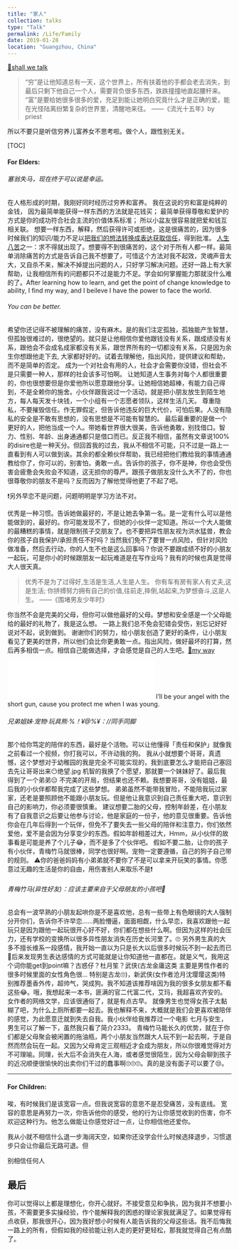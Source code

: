 ```yaml
---
title: "家人"
collection: talks
type: "Talk"
permalink: /Life/Family
date: 2019-01-28
location: "Guangzhou, China"
---
```


[🎵shall we talk](https://music.163.com/#/song?id=65855)

>“穷”是让他知道总有一天，这个世界上，所有扶着他的手都会老去消失，到最后只剩下他自己一个人，需要背负很多东西，跌跌撞撞地直起腰杆来。
“富”是要给她很多很多的爱，充足到能让她明白究竟什么才是正确的爱，能在光怪陆离纷繁复杂的世界里，清醒地来往。
——《流光十五年》by priest

所以不要只是听信穷养儿富养女不思考啦。做个人，跟性别无关。

[TOC]

#### For Elders: 

###### 塞翁失马，现在终于可以说是幸运。

在人格形成的时期，我刚好同时经历过穷养和富养。
我在这说的穷和富是纯粹的金钱，
因为最简单能获得一样东西的方法就是花钱买；
最简单获得尊敬和爱护的方式是你的成功符合社会主流的价值体系标准；
所以小盆友很容易就把爱和钱互相关联。
想要一样东西，解释，然后获得许可或拒绝，这是很痛苦的，因为很多时候我们的知识/能力不足以[把我们的想法转换成表达获取信任](https://book.douban.com/subject/4246667/)，得到批准。
[人生八苦](https://baike.baidu.com/tashuo/browse/content?id=5a65aebd46c7e220687643c9&lemmaId=&fromLemmaModule=pcBottom)之一：求不得就出现了。想要得不到很痛苦的，这个对于所有人都一样。最简单消除痛苦的方式是告诉自己我不想要了，可惜这个方法对我不起效，灵魂声音太大，又自杀不来，解决不掉提出问题的人，只好学习解决问题。还好一路上有大家帮助，让我相信所有的问题都只不过是能力不足。学会如何掌握能力那就没什么难的了。After learning how to learn, and get the point of change knowledge to ability,  I find my way,  and I beileve I have the power to face the world. 

###### You can be better.
希望你还记得不被理解的痛苦，没有麻木。是的我们注定孤独，孤独能产生智慧，但孤独很难过的，很绝望的。就只是让他相信你爱他跟钱没有关系，跟成绩没有关系，跟他会不会成名成家都没有关系，跟世界所有的一切都没有关系，只是因为余生你想跟他走下去, 大家都好好的。试着去理解他，指出风险，提供建议和帮助，而不是简单的否定。
成为一个对社会有用的人，社会才会需要你没错，但社会不是只需要一种人，那样的社会该多可怕啊。
让她知道人生事务对每个人都很重要的，你也很想要但是你爱他所以愿意跟他分享。让她相信她超棒，有能力自己得到，不是全赖你的施舍。小伙伴跟我说过一个活动，就是把小朋友放生到陌生地方，每人每天发十块钱，一个小组有一个志愿者领队，这样生活几天。
尊重隐私，不要摧毁信任。作无罪假定，但告诉他违反的巨大代价，可怕后果。人没有隐私的安全是不敢有思想的，没有思想是不可能有智慧的。
最后最重要的是做一个更好的人，把他当成一个人。带她看世界很大很美，告诉他勇敢，别找借口。智力、性别、年龄、出身通通都只是借口而已。反正我不相信，虽然有文章说100%的disire也是一种天分。但回首我的过去，我从不相信不可能，只不过是一路上一直看到有人可以做到诶。其余的都全赖伙伴帮助，我已经把他们教给我的事情通通教给你了，你可以的，别害怕，勇敢一点。告诉你的孩子，你不是神，你也会受伤害会疲惫会失败会不知道，这无损你的尊严。跟孩子做朋友没什么大不了的，你也很尊敬你的朋友不是吗？反而因为了解他觉得他更了不起了吧。

❗️另外早恋不是问题，问题明明是学习方法不对。

优秀是一种习惯。告诉她做最好的，不是让她去争第一名。是一定有什么可以是他能做到的，最好的。你可能发现不了，但她的小伙伴一定知道。所以一个大人能做的最糟糕的事情，就是限制孩子交朋友了。也不要把异性朋友视为洪水猛兽，教会你的孩子自我保护/承担责任不好吗？当然我们免不了要冒一点风险，但针对风险做准备，然后去行动，你的人生不也是这么回事吗？你说不要跟成绩不好的小朋友一起玩，可是你小的时候跟朋友一起玩难道是在写作业吗？我有的时候也真是觉得大人很天真。

>优秀不是为了过得好,生活是生活,人生是人生。
你有车有房有家人有丈夫,这是生活;
你拼搏努力拥有自己的价值,往前走,摔倒,站起来,为梦想奋斗,这是人生。
——《围堵男友少年时》

你当然不会是完美的父母，但你可以做他最好的父母。梦想和安全感是一个父母能给的最好的礼物了，我是这么想。
一路上我们总不免会犯错会受伤，别忘记好好说对不起，说到做到。
谢谢你们的努力，给小朋友创造了更好的条件，让小朋友看见了更美的世界，所以他们会比你更勇敢一点。指出风险，做好最坏的打算，然后再多相信一点。相信自己能做选择，才会感觉是自己的人生吧。[🎵my way](https://music.163.com/#/song?id=189320)
<iframe frameborder="no" border="0" marginwidth="0" marginheight="0" width=330 height=86 src="//music.163.com/outchain/player?type=2&id=30051135&auto=1&height=66"></iframe>
I’ll be your angel with the short gun, cause you protect me when I was young.


###### 兄弟姐妹·宠物·玩具熊·%！¥@%¥：//同手同脚
那个给你笃定的陪伴的东西，最好是个活物。可以让他懂得「责任和保护」就像我之前看过一个视频，你打我可以，不许动我的狗。
我从小就想要个哥哥，真遗憾，这个梦想对于幼稚园的我是完全不可能实现的，我到底要怎么才能把自己塞回去先让哥哥出来😶绝望.jpg
机智的我换了个愿望，那就要一个妹妹好了。最后我得到了一个弟弟😑
不完美的开局，但结果也还不赖。我想要哥哥，没有姐姐，最后我的小伙伴都帮我完成了这些梦想。
弟弟虽然不能带我冒险，不能陪我玩过家家，还老是要照顾他不能跟小朋友玩。但是他让我意识到自己责任重大吧，意识到自己的影响力，你必须要很慎重。
建议想要二胎的父母，控制年龄差，在小朋友有了自我意识之后要让他参与讨论，他是家庭的一份子，他的意见很重要。告诉他你会在几年后得到一个玩伴，但免不了要失去一些父母的陪伴和注意力，你们依然爱他，爱不是会因为分享变少的东西。假如年龄相差过大，Hmm，从小伙伴的故事看是可能是养了个儿子😂，而不是多了个伙伴吧。
假如不要二胎，让你的孩子有小伙伴，青梅竹马就很棒，同学也很好啊。宠物一定要遵循，自己的狗子自己带的规则。
⚠️你的爸爸妈妈有小弟弟就不要你了不是可以拿来开玩笑的事情。你愿意过无趣的生活是你的自由，用伤害别人来取乐不是❗️

###### 青梅竹马(异性好友)：应该主要来自于父母朋友的小孩吧🤔
总会有一波早熟的小朋友起哄你是不是喜欢他，总有一些带上有色眼镜的大人强制分开你们，告诉你不许早恋……两脸懵逼，面面相觑，什么早恋，我喜欢跟他一起玩只是因为跟他一起玩很开心好不好，你们都在想些什么啊。但因为这样的社会压力，还有学校的变换所以很多异性朋友消失在历史长河里了。🙄
另外男生真的大多不擅长维系一段感情，我开始一直以为只是长大以后很多时候玩不到一起去而已🤭后来发现男生表达感情的方式可能就是让你知道他一直都在。就是义气，我用这个词你能get到point嘛？古惑仔？杜月笙？武侠(古龙金庸这类 主要是男性作者的 很多时候里面的女性角色很… 特别是古龙🙄)，新武侠(女作者沧月沈璎璎这类)特别推荐墨香外传，超帅气，哭成狗。我不知道该推荐啥因为我的很多女朋友都不看这些😂。哦，我想起来一本书，匪满的官二代富二代，艾玛，我超喜欢齐安的。女作者的网络文学，应该很通俗了，就是有点古早。
就像男生也觉得女孩子太黏糊了吧，为什么上厕所都要一起去。我也解释不来，大概就是我们会更喜欢被陪伴的感觉，为此愿意迁就到失去自我。我小伙伴给我推荐过一个电影 七月与安生，男生可以了解一下，虽然我只看了简介2333。
青梅竹马能长久的优势，就在于你们都是父母聚会被闲置的拖油瓶，两个小朋友当然跟大人玩不到一起去啊，于是自然而然会玩在一起。又因为父母肯定三观相近才会成为朋友，所以你很难觉得对方不可理喻。同理，长大后不会消失在人海，或者感觉很陌生，因为父母会聊到孩子的近况顺便很愉快的出卖你们干过的蠢事啊🙄🙄🙄。真的是没有面子可以要了😒。

------
#### For Children: 
唉，有时候我们是该宽容一点。但我说宽容的意思不是忍受痛苦，没有底线。
宽容的意思是再努力一次，你告诉他你的感受，他的行为让你感觉收到的伤害，你不欢迎这种行为。他怎么做能让你感觉好过一点，让你相信他还爱你。

我从小就不相信什么退一步海阔天空，如果你还没学会什么时候选择退步，习惯退步只会让你最后无路可退。但

别相信任何人

最后
-------
你可以觉得以上都是理想化，你开心就好。不接受意见和争执，因为我并不想要小孩，不需要更多实操经验，作个能解释我的困惑的理论家我就满足了。如果觉得有点收获，那我很开心，因为我好想小时候有人能告诉我的父母这些话。我不后悔我一路上的所有，但假如我的经验能让别人走的更好更轻松，那我就觉得自己有点酷了。